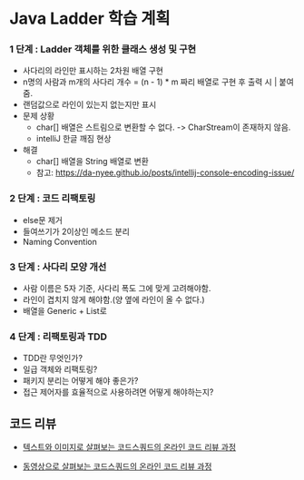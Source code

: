 # Java Ladder 학습 계획

### 1 단계 : Ladder 객체를 위한 클래스 생성 및 구현
  - 사다리의 라인만 표시하는 2차원 배열 구현
  - n명의 사람과 m개의 사다리 개수 = (n - 1) * m 짜리 배열로 구현 후 출력 시 | 붙여줌.
  - 랜덤값으로 라인이 있는지 없는지만 표시
  - 문제 상황
    - char[] 배열은 스트림으로 변환할 수 없다. -> CharStream이 존재하지 않음.
    - intelliJ 한글 깨짐 현상
  - 해결
    - char[] 배열을 String 배열로 변환
    - 참고: https://da-nyee.github.io/posts/intellij-console-encoding-issue/

### 2 단계 : 코드 리팩토링
  - else문 제거
  - 들여쓰기가 2이상인 메소드 분리
  - Naming Convention

### 3 단계 : 사다리 모양 개선
  - 사람 이름은 5자 기준, 사다리 폭도 그에 맞게 고려해야함.
  - 라인이 겹치지 않게 해야함.(양 옆에 라인이 올 수 없다.)
  - 배열을 Generic + List로

### 4 단계 : 리팩토링과 TDD
  - TDD란 무엇인가?
  - 일급 객체와 리팩토링?
  - 패키지 분리는 어떻게 해야 좋은가?
  - 접근 제어자를 효율적으로 사용하려면 어떻게 해야하는지?

## 코드 리뷰

* [텍스트와 이미지로 살펴보는 코드스쿼드의 온라인 코드 리뷰 과정](https://github.com/code-squad/codesquad-docs/blob/master/codereview/README.md)

* [동영상으로 살펴보는 코드스쿼드의 온라인 코드 리뷰 과정](https://youtube.com/watch?v=lFinZfu3QO0&si=EnSIkaIECMiOmarE)

